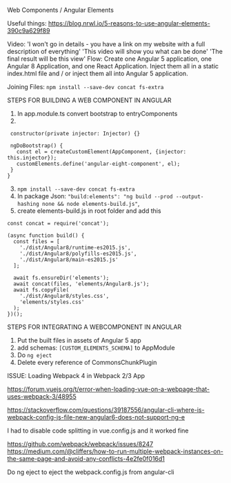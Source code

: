 Web Components / Angular Elements

Useful things:
	https://blog.nrwl.io/5-reasons-to-use-angular-elements-390c9a629f89

Video: 'I won't go in details - you have a link on my website with a full description of everything'
		'This video will show you what can be done'
		'The final result will be this view'
Flow: 
	Create one Angular 5 application, one Angular 8 Application, and one React Application.
	Inject them all in a static index.html file and / or inject them all into Angular 5 application.




Joining Files:
`npm install --save-dev concat fs-extra`



STEPS FOR BUILDING A WEB COMPONENT IN ANGULAR
1) In app.module.ts convert bootstrap to entryComponents
2)
 ```export class AppModule {
  constructor(private injector: Injector) {}

  ngDoBootstrap() {
    const el = createCustomElement(AppComponent, {injector: this.injector});
    customElements.define('angular-eight-component', el);
  }
}
```
3) `npm install --save-dev concat fs-extra`
4) In package Json:
`"build:elements": "ng build --prod --output-hashing none && node elements-build.js"`,
5) create elements-build.js in root folder and add this

```const fs = require('fs-extra');
const concat = require('concat');

(async function build() {
  const files = [
    './dist/Angular8/runtime-es2015.js',
    './dist/Angular8/polyfills-es2015.js',
    './dist/Angular8/main-es2015.js'
  ];

  await fs.ensureDir('elements');
  await concat(files, 'elements/Angular8.js');
  await fs.copyFile(
    './dist/Angular8/styles.css',
    'elements/styles.css'
  );
})();
```

STEPS FOR INTEGRATING A WEBCOMPONENT IN ANGULAR
1) Put the built files in assets of Angular 5 app
2) add   schemas: `[CUSTOM_ELEMENTS_SCHEMA]` to AppModule
3) Do `ng eject`
4) Delete every reference of CommonsChunkPlugin



ISSUE: Loading Webpack 4 in Webpack 2/3 App

https://forum.vuejs.org/t/error-when-loading-vue-on-a-webpage-that-uses-webpack-3/48955

https://stackoverflow.com/questions/39187556/angular-cli-where-is-webpack-config-js-file-new-angular6-does-not-support-ng-e

I had to disable code splitting in vue.config.js and it worked fine

https://github.com/webpack/webpack/issues/8247
https://medium.com/@cliffers/how-to-run-multiple-webpack-instances-on-the-same-page-and-avoid-any-conflicts-4e2fe0f016d1


Do ng eject to eject the webpack.config.js from angular-cli

